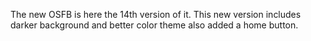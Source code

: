 The new OSFB is here the 14th version of it. This new version includes darker background and better color theme also added a home button.
